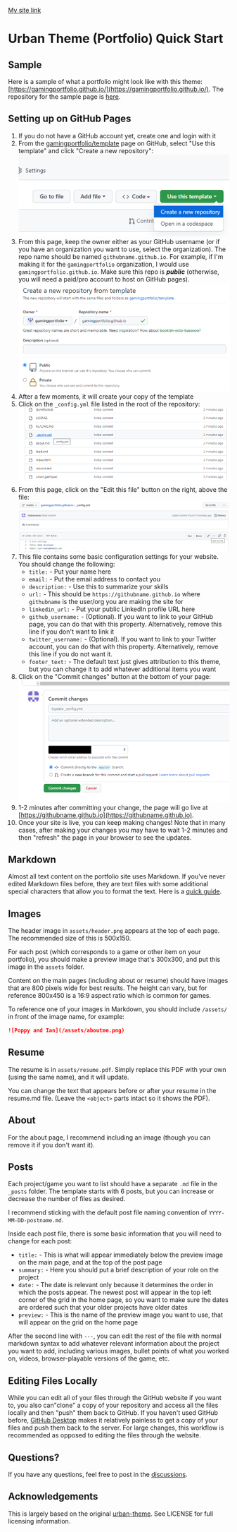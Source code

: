 
[My site link](https://markallman51.github.io/portfoliosite/)

# Urban Theme (Portfolio) Quick Start

## Sample

Here is a sample of what a portfolio might look like with this theme: [https://gamingportfolio.github.io/](https://gamingportfolio.github.io/). The repository for the sample page is [here](https://github.com/gamingportfolio/gamingportfolio.github.io).

## Setting up on GitHub Pages

1. If you do not have a GitHub account yet, create one and login with it
2. From the [gamingportfolio/template](gamingportfolio/template) page on GitHub, select "Use this template" and click "Create a new repository":
   ![Use this template](_docs/1.png)
3. From this page, keep the owner either as your GitHub username (or if you have an organization you want to use, select the organization). The repo name should be named `githubname.github.io`. For example, if I'm making it for the `gamingportfolio` organization, I would use `gamingportfolio.github.io`. Make sure this repo is ***public*** (otherwise, you will need a paid/pro account to host on GitHub pages).
   ![Repository name](_docs/2.png)
4. After a few moments, it will create your copy of the template
5. Click on the `_config.yml` file listed in the root of the repository:
   ![_config.yml](_docs/3.png)
6. From this page, click on the "Edit this file" button on the right, above the file:
   ![Edit this file](_docs/4.png)
7. This file contains some basic configuration settings for your website. You should change the following:
   * `title:` - Put your name here
   * `email:` - Put the email address to contact you
   * `description:` - Use this to summarize your skills
   * `url:` - This should be `https://githubname.github.io` where `githubname` is the user/org you are making the site for
   * `linkedin_url:` - Put your public LinkedIn profile URL here
   * `github_username:` - (Optional). If you want to link to your GitHub page, you can do that with this property. Alternatively,  remove this line if you don't want to link it
   * `twitter_username:` - (Optional). If you want to link to your Twitter account, you can do that with this property. Alternatively, remove this line if you do not want it.
   * `footer_text:` - The default text just gives attribution to this theme, but you can change it to add whatever additional items you want
8. Click on the "Commit changes" button at the bottom of your page:
   ![Commit changes](_docs/5.png)
9. 1-2 minutes after committing your change, the page will go live at [https://githubname.github.io](https://githubname.github.io).
10. Once your site is live, you can keep making changes! Note that in many cases, after making your changes you may have to wait 1-2 minutes and then "refresh" the page in your browser to see the updates.

## Markdown

Almost all text content on the portfolio site uses Markdown. If you've never edited Markdown files before, they are text files with some additional special characters that allow you to format the text. Here is a [quick guide](https://ghost.org/changelog/markdown/).

## Images

The header image in `assets/header.png` appears at the top of each page. The recommended size of this is  500x150.

For each post (which corresponds to a game or other item on your portfolio), you should make a preview image that's 300x300, and put this image in the `assets` folder.

Content on the main pages (including about or resume) should have images that are 800 pixels wide for best results. The height can vary, but for reference 800x450 is a 16:9 aspect ratio which is common for games.

To reference one of your images in Markdown, you should include `/assets/` in front of the image name, for example:

```markdown
![Poppy and Ian](/assets/aboutme.png)
```

## Resume

The resume is in `assets/resume.pdf`. Simply replace this PDF with your own (using the same name), and it will update. 

You can change the text that appears before or after your resume in the resume.md file. (Leave the `<object>` parts intact so it shows the PDF).

## About

For the about page, I recommend including an image (though you can remove it if you don't want it).

## Posts

Each project/game you want to list should have a separate `.md` file in the `_posts` folder. The template starts with 6 posts, but you can increase or decrease the number of files as desired.

I recommend sticking with the default post file naming convention of `YYYY-MM-DD-postname.md`.

Inside each post file, there is some basic information that you will need to change for each post:

* `title:` - This is what will appear immediately below the preview image on the main page, and at the top of the post page
* `summary:` - Here you should put a brief description of your role on the project
* `date:` - The date is relevant only because it determines the order in which the posts appear. The newest post will appear in the top left corner of the grid in the home page, so you want to make sure the dates are ordered such that your older projects have older dates
* `preview:` - This is the name of the preview image you want to use, that will appear on the grid on the home page

After the second line with `---`, you can edit the rest of the file with normal markdown syntax to add whatever relevant information about the project you want to add, including various images, bullet points of what you worked on, videos, browser-playable versions of the game, etc.

## Editing Files Locally

While you can edit all of your files through the GitHub website if you want to, you also can"clone" a copy of your repository and access all the files locally and then "push" them back to GitHub. If you haven't used GitHub before, [GitHub Desktop](https://desktop.github.com/) makes it relatively painless to get a copy of your files and push them back to the server. For large changes, this workflow is recommended as opposed to editing the files through the website.

## Questions?

If you have any questions, feel free to post in the [discussions](https://github.com/gamingportfolio/template/discussions).

## Acknowledgements

This is largely based on the original [urban-theme](https://github.com/midzer/urban-theme). See LICENSE for full licensing information.
